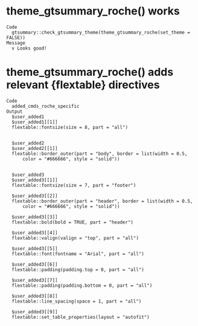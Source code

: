 # theme_gtsummary_roche() works

    Code
      gtsummary::check_gtsummary_theme(theme_gtsummary_roche(set_theme = FALSE))
    Message
      v Looks good!

# theme_gtsummary_roche() adds relevant {flextable} directives

    Code
      added_cmds_roche_specific
    Output
      $user_added1
      $user_added1[[1]]
      flextable::fontsize(size = 8, part = "all")
      
      
      $user_added2
      $user_added2[[1]]
      flextable::border_outer(part = "body", border = list(width = 0.5, 
          color = "#666666", style = "solid"))
      
      
      $user_added3
      $user_added3[[1]]
      flextable::fontsize(size = 7, part = "footer")
      
      $user_added3[[2]]
      flextable::border_outer(part = "header", border = list(width = 0.5, 
          color = "#666666", style = "solid"))
      
      $user_added3[[3]]
      flextable::bold(bold = TRUE, part = "header")
      
      $user_added3[[4]]
      flextable::valign(valign = "top", part = "all")
      
      $user_added3[[5]]
      flextable::font(fontname = "Arial", part = "all")
      
      $user_added3[[6]]
      flextable::padding(padding.top = 0, part = "all")
      
      $user_added3[[7]]
      flextable::padding(padding.bottom = 0, part = "all")
      
      $user_added3[[8]]
      flextable::line_spacing(space = 1, part = "all")
      
      $user_added3[[9]]
      flextable::set_table_properties(layout = "autofit")
      
      

